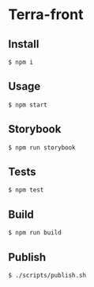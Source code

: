 # Terra-front

## Install

    $ npm i

## Usage

    $ npm start

## Storybook

    $ npm run storybook

## Tests

    $ npm test

## Build

    $ npm run build

## Publish

    $ ./scripts/publish.sh
